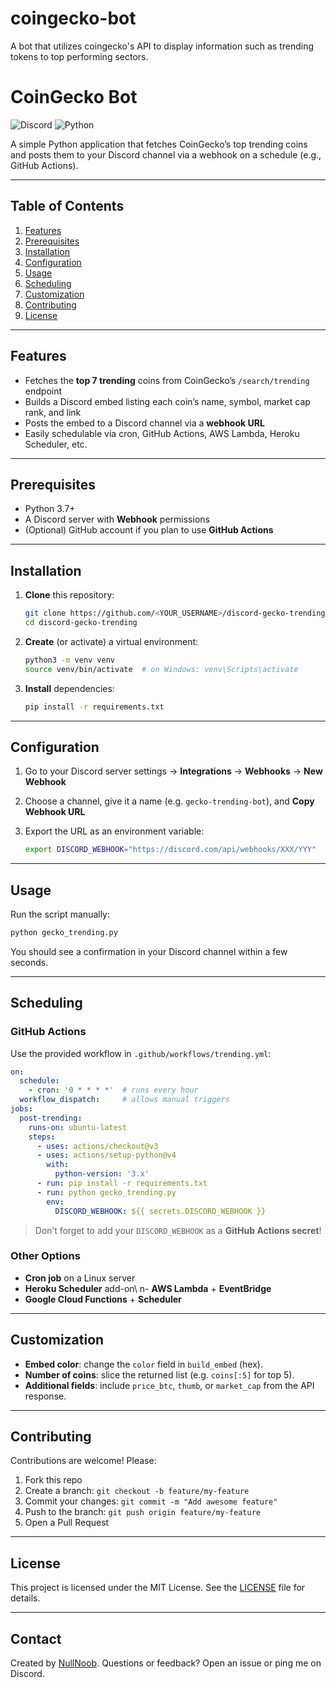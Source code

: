 # coingecko-bot
A bot that utilizes coingecko's API to display information such as trending tokens to top performing sectors. 
# CoinGecko Bot

![Discord](https://img.shields.io/badge/Discord-bot-blue) ![Python](https://img.shields.io/badge/Python-requests-green)

A simple Python application that fetches CoinGecko’s top trending coins and posts them to your Discord channel via a webhook on a schedule (e.g., GitHub Actions).

---

## Table of Contents

1. [Features](#features)
2. [Prerequisites](#prerequisites)
3. [Installation](#installation)
4. [Configuration](#configuration)
5. [Usage](#usage)
6. [Scheduling](#scheduling)
7. [Customization](#customization)
8. [Contributing](#contributing)
9. [License](#license)

---

## Features

* Fetches the **top 7 trending** coins from CoinGecko’s `/search/trending` endpoint
* Builds a Discord embed listing each coin’s name, symbol, market cap rank, and link
* Posts the embed to a Discord channel via a **webhook URL**
* Easily schedulable via cron, GitHub Actions, AWS Lambda, Heroku Scheduler, etc.

---

## Prerequisites

* Python 3.7+
* A Discord server with **Webhook** permissions
* (Optional) GitHub account if you plan to use **GitHub Actions**

---

## Installation

1. **Clone** this repository:

   ```bash
   git clone https://github.com/<YOUR_USERNAME>/discord-gecko-trending.git
   cd discord-gecko-trending
   ```
2. **Create** (or activate) a virtual environment:

   ```bash
   python3 -m venv venv
   source venv/bin/activate  # on Windows: venv\Scripts\activate
   ```
3. **Install** dependencies:

   ```bash
   pip install -r requirements.txt
   ```

---

## Configuration

1. Go to your Discord server settings → **Integrations** → **Webhooks** → **New Webhook**
2. Choose a channel, give it a name (e.g. `gecko-trending-bot`), and **Copy Webhook URL**
3. Export the URL as an environment variable:

   ```bash
   export DISCORD_WEBHOOK="https://discord.com/api/webhooks/XXX/YYY"
   ```

---

## Usage

Run the script manually:

```bash
python gecko_trending.py
```

You should see a confirmation in your Discord channel within a few seconds.

---

## Scheduling

### GitHub Actions

Use the provided workflow in `.github/workflows/trending.yml`:

```yaml
on:
  schedule:
    - cron: '0 * * * *'  # runs every hour
  workflow_dispatch:     # allows manual triggers
jobs:
  post-trending:
    runs-on: ubuntu-latest
    steps:
      - uses: actions/checkout@v3
      - uses: actions/setup-python@v4
        with:
          python-version: '3.x'
      - run: pip install -r requirements.txt
      - run: python gecko_trending.py
        env:
          DISCORD_WEBHOOK: ${{ secrets.DISCORD_WEBHOOK }}
```

> Don’t forget to add your `DISCORD_WEBHOOK` as a **GitHub Actions secret**!

### Other Options

* **Cron job** on a Linux server
* **Heroku Scheduler** add-on\ n- **AWS Lambda** + **EventBridge**
* **Google Cloud Functions** + **Scheduler**

---

## Customization

* **Embed color**: change the `color` field in `build_embed` (hex).
* **Number of coins**: slice the returned list (e.g. `coins[:5]` for top 5).
* **Additional fields**: include `price_btc`, `thumb`, or `market_cap` from the API response.

---

## Contributing

Contributions are welcome! Please:

1. Fork this repo
2. Create a branch: `git checkout -b feature/my-feature`
3. Commit your changes: `git commit -m "Add awesome feature"`
4. Push to the branch: `git push origin feature/my-feature`
5. Open a Pull Request

---

## License

This project is licensed under the MIT License. See the [LICENSE](LICENSE) file for details.

---

## Contact

Created by [NullNoob](https://github.com/NullNoob). Questions or feedback? Open an issue or ping me on Discord.
